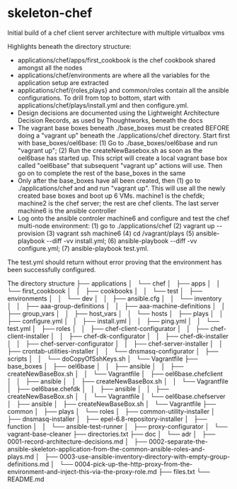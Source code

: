# skeleton-chef
Initial build of a chef client server architecture with multiple virtualbox vms

Highlights beneath the directory structure:
* applications/chef/apps/first_cookbook is the chef cookbook shared amongst all the nodes
* applications/chef/environments are where all the variables for the application setup are extracted
* applications/chef/{roles,plays} and common/roles contain all the ansible configurations.  To drill from top to bottom, start with applications/chef/plays/install.yml and then configure.yml.
* Design decisions are documented using the Lightweight Architecture Decision Records, as used by Thoughtworks, beneath the docs
* The vagrant base boxes beneath ./base_boxes must be created BEFORE doing a "vagrant up" beneath the ./applications/chef directory.  Start first with base_boxes/oel6base: (1) Go to ./base_boxes/oel6base and run "vagrant up"; (2) Run the createNewBasebox.sh as soon as the oel6base has started up.  This script will create a local vagrant base box called "oel6base" that subsequent "vagrant up" actions will use.  Then go on to complete the rest of the base_boxes in the same
* Only after the base_boxes have all been created, then (1) go to ./applications/chef and and run "vagrant up".  This will use all the newly created base boxes and boot up 6 VMs.  machine1 is the chefdk; machine2 is the chef server; the rest are chef clients.  The last server machine6 is the ansible controller
* Log onto the ansible controler machine6 and configure and test the chef multi-node environment:  (1) go to ./applications/chef (2) vagrant up --provision (3) vagrant ssh machine6 (4) cd /vagrant/plays (5) ansible-playbook --diff -vv install.yml; (6) ansible-playbook --diff -vv configure.yml; (7) ansible-playbook test.yml.

The test.yml should return without error proving that the environment has been successfully configured.

The directory structure
├── applications
│   └── chef
│       ├── apps
│       │   └── first_cookbook
│       │       ├── cookbooks
│       │       └── test
│       ├── environments
│       │   └── dev
│       │       ├── ansible.cfg
│       │       └── inventory
│       │           ├── aaa-group-definitions
│       │           ├── aaa-machine-definitions
│       │           ├── group_vars
│       │           ├── host_vars
│       │           └── hosts
│       ├── plays
│       │   ├── configure.yml
│       │   ├── install.yml
│       │   ├── ping.yml
│       │   └── test.yml
│       ├── roles
│       │   ├── chef-client-configurator
│       │   ├── chef-client-installer
│       │   ├── chef-dk-configurator
│       │   ├── chef-dk-installer
│       │   ├── chef-server-configurator
│       │   ├── chef-server-installer
│       │   ├── crontab-utilities-installer
│       │   └── dnsmasq-configurator
│       ├── scripts
│       │   └── doCopyOfSshKeys.sh
│       └── Vagrantfile
├── base_boxes
│   ├── oel6base
│   │   ├── ansible
│   │   ├── createNewBaseBox.sh
│   │   └── Vagrantfile
│   ├── oel6base.chefclient
│   │   ├── ansible
│   │   ├── createNewBaseBox.sh
│   │   └── Vagrantfile
│   ├── oel6base.chefdk
│   │   ├── ansible
│   │   ├── createNewBaseBox.sh
│   │   └── Vagrantfile
│   └── oel6base.chefserver
│       ├── ansible
│       ├── createNewBaseBox.sh
│       └── Vagrantfile
├── common
│   ├── plays
│   └── roles
│       ├── common-utility-installer
│       ├── dnsmasq-installer
│       ├── epel-6.8-repository-installer
│       ├── function
│       │   └── ansible-test-runner
│       ├── proxy-configurator
│       └── vagrant-base-cleaner
├── directories.txt
├── doc
│   └── adr
│       ├── 0001-record-architecture-decisions.md
│       ├── 0002-separate-the-ansible-skeleton-application-from-the-common-ansible-roles-and-plays.md
│       ├── 0003-use-ansible-inventory-directory-with-empty-group-definitions.md
│       └── 0004-pick-up-the-http-proxy-from-the-environment-and-inject-this-via-the-proxy-role.md
├── files.txt
└── README.md